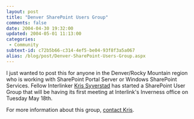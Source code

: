 ```yaml
---
layout: post
title: "Denver SharePoint Users Group"
comments: false
date: 2004-04-30 19:32:00
updated: 2004-05-01 11:13:00
categories:
 - Community
subtext-id: c72b5b66-c314-4ef5-be04-93f8f3a5a067
alias: /blog/post/Denver-SharePoint-Users-Group.aspx
---
```



I just wanted to post this for anyone in the Denver/Rocky Mountain region who is working with SharePoint Portal Server or Windows SharePoint Services. Fellow Interlinker [Kris Syverstad](http://weblogs.ilg.com/KSyverstad/) has started a SharePoint User Group that will be having its first meeting at Interlink's Inverness office on Tuesday May 18th. 

For more information about this group, [contact Kris](http://weblogs.ilg.com/ksyverstad/contact.aspx). 
